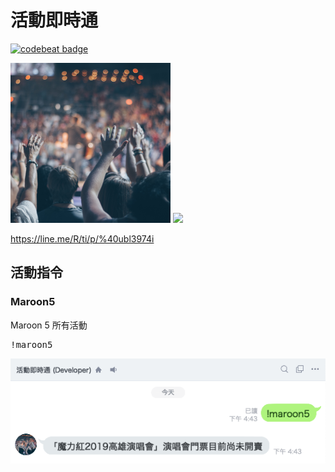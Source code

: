 # 活動即時通

[![codebeat badge](https://codebeat.co/badges/46af1b4f-b322-43fc-a979-7a26a051f32e)](https://codebeat.co/projects/github-com-tonyyang924-powerfuleventbot-master)

<img src="./screenshot/cover.png" />

<img src="http://qr-official.line.me/L/F9sTTBc9vi.png">

<a href="https://line.me/R/ti/p/%40ubl3974i">https://line.me/R/ti/p/%40ubl3974i</a>

## 活動指令

### Maroon5

Maroon 5 所有活動
<pre>
!maroon5
</pre>

<img src="./screenshot/event_maroon5.png" />